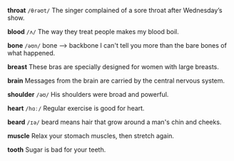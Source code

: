 **throat** 
`/θrəʊt/`
The singer complained of a sore throat after Wednesday’s show.

**blood**
`/ʌ/`
The way they treat people makes my blood boil.

**bone**
`/əʊn/`
bone --> backbone
I can't tell you more than the bare bones of what happened.

**breast**
These bras are specially designed for women with  large breasts.

**brain**
Messages from the brain are carried by the central nervous system.

**shoulder** 
`/əʊ/`
His shoulders were broad and powerful.

**heart** 
`/hɑː/`
Regular exercise is good for heart.

**beard**
`/ɪə/`
beard means hair that grow around a man's chin and cheeks.

**muscle** 
Relax your stomach muscles, then stretch again.

**tooth** 
Sugar is bad for your teeth.